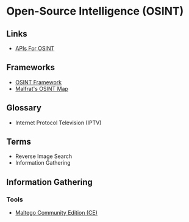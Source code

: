# Open-Source Intelligence (OSINT)

<!--
IPTV: https://torrentfreak.com/how-investigators-use-osint-to-track-down-iptv-pirates-220710/

https://www.youtube.com/watch?v=qwA6MmbeGNo

https://github.com/laramies/theHarvester

https://github.com/blacklanternsecurity/bbot

https://defastra.com/
-->

## Links

- [APIs For OSINT](https://github.com/cipher387/API-s-for-OSINT)

## Frameworks

- [OSINT Framework](https://osintframework.com)
- [Malfrat's OSINT Map](https://map.malfrats.industries)

<!--
https://github.com/s0md3v/Silver
https://github.com/wssheldon/osintui
https://github.com/Dheerajmadhukar/karma_v2
https://github.com/KTZgraph/sarenka
-->

## Glossary

- Internet Protocol Television (IPTV)

## Terms

- Reverse Image Search
- Information Gathering

## Information Gathering

### Tools

- [Maltego Community Edition (CE)](/cyber-security/tools/maltego-ce.md)
